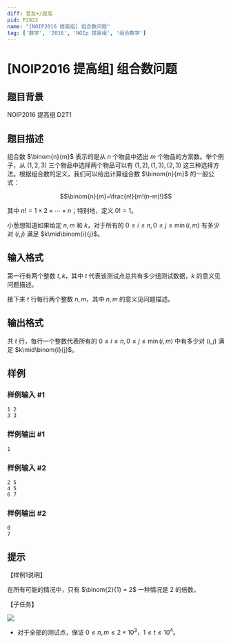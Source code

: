 ```yaml
---
diff: 普及+/提高
pid: P2822
name: "[NOIP2016 提高组] 组合数问题"
tag: ['数学', '2016', 'NOIp 提高组', '组合数学']
---
```

# [NOIP2016 提高组] 组合数问题
## 题目背景

NOIP2016 提高组 D2T1
## 题目描述

组合数 $\binom{n}{m}$ 表示的是从 $n$ 个物品中选出 $m$ 个物品的方案数。举个例子，从 $(1,2,3)$ 三个物品中选择两个物品可以有 $(1,2),(1,3),(2,3)$ 这三种选择方法。根据组合数的定义，我们可以给出计算组合数 $\binom{n}{m}$ 的一般公式：

$$\binom{n}{m}=\frac{n!}{m!(n-m)!}$$

其中 $n!=1\times2\times\cdots\times n$；特别地，定义 $0!=1$。

小葱想知道如果给定 $n,m$ 和 $k$，对于所有的 $0\leq i\leq n,0\leq j\leq \min \left ( i, m \right )$ 有多少对 $(i,j)$ 满足 $k\mid\binom{i}{j}$。
## 输入格式

第一行有两个整数 $t,k$，其中 $t$ 代表该测试点总共有多少组测试数据，$k$ 的意义见问题描述。

接下来 $t$ 行每行两个整数 $n,m$，其中 $n,m$ 的意义见问题描述。
## 输出格式

共 $t$ 行，每行一个整数代表所有的 $0\leq i\leq n,0\leq j\leq \min \left ( i, m \right )$ 中有多少对 $(i,j)$ 满足 $k\mid\binom{i}{j}$。
## 样例

### 样例输入 #1
```
1 2
3 3
```
### 样例输出 #1
```
1
```
### 样例输入 #2
```
2 5
4 5
6 7
```
### 样例输出 #2
```
0
7

```
## 提示

【样例1说明】

在所有可能的情况中，只有 $\binom{2}{1} = 2$ 一种情况是 $2$ 的倍数。

【子任务】

![](https://cdn.luogu.com.cn/upload/pic/3457.png)

- 对于全部的测试点，保证 $0 \leq n, m \leq 2 \times 10^3$，$1 \leq t \leq 10^4$。
